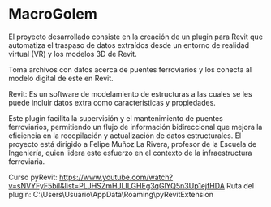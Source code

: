 # MacroGolem
El proyecto desarrollado consiste en la creación de un plugin para Revit que automatiza el traspaso de datos extraídos desde un entorno de realidad virtual (VR) y los modelos 3D de Revit.

Toma archivos con datos acerca de puentes ferroviarios y los conecta al modelo digital de este en Revit.

Revit: Es un software de modelamiento de estructuras a las cuales se les puede incluir datos extra como características y propiedades.

Este plugin facilita la supervisión y el mantenimiento de puentes ferroviarios, permitiendo un flujo de información bidireccional que mejora la eficiencia en la recopilación y actualización de datos estructurales. El proyecto está dirigido a Felipe Muñoz La Rivera, profesor de la Escuela de Ingeniería, quien lidera este esfuerzo en el contexto de la infraestructura ferroviaria.

Curso pyRevit: https://www.youtube.com/watch?v=sNVYFyF5biI&list=PLJHSZmHJLILGHEg3qGlYQ5n3Up1ejfHDA
Ruta del plugin: C:\Users\Usuario\AppData\Roaming\pyRevitExtension
